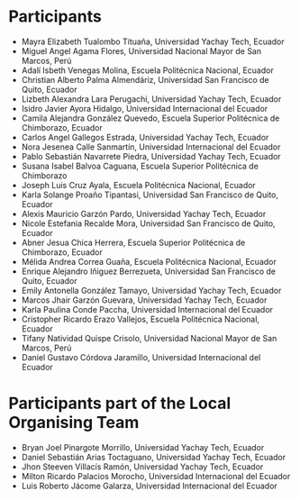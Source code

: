# Participants

- Mayra Elizabeth Tualombo Tituaña, Universidad Yachay Tech, Ecuador
- Miguel Angel Agama Flores, Universidad Nacional Mayor de San Marcos, Perú
- Adalí Isbeth Venegas Molina, Escuela Politécnica Nacional, Ecuador
- Christian Alberto Palma Almendáriz, Universidad San Francisco de Quito, Ecuador
- Lizbeth Alexandra Lara Perugachi, Universidad Yachay Tech, Ecuador
- Isidro Javier Ayora Hidalgo, Universidad Internacional del Ecuador
- Camila Alejandra González Quevedo, Escuela Superior Politécnica de Chimborazo, Ecuador
- Carlos Angel Gallegos Estrada, Universidad Yachay Tech, Ecuador
- Nora Jesenea Calle Sanmartín, Universidad Internacional del Ecuador
- Pablo Sebastián Navarrete Piedra, Universidad Yachay Tech, Ecuador
- Susana Isabel Balvoa Caguana, Escuela Superior Politécnica de Chimborazo
- Joseph Luis Cruz Ayala, Escuela Politécnica Nacional, Ecuador
- Karla Solange Proaño Tipantasi, Universidad San Francisco de Quito, Ecuador
- Alexis Mauricio Garzón Pardo, Universidad Yachay Tech, Ecuador
- Nicole Estefania Recalde Mora, Universidad San Francisco de Quito, Ecuador
- Abner Jesua Chica Herrera, Escuela Superior Politécnica de Chimborazo, Ecuador
- Mélida Andrea Correa Guaña, Escuela Politécnica Nacional, Ecuador
- Enrique Alejandro Iñiguez Berrezueta, Universidad San Francisco de Quito, Ecuador
- Emily Antonella González Tamayo, Universidad Yachay Tech, Ecuador
- Marcos Jhair Garzón Guevara, Universidad Yachay Tech, Ecuador
- Karla Paulina Conde Paccha, Universidad Internacional del Ecuador
- Cristopher Ricardo Erazo Vallejos, Escuela Politécnica Nacional, Ecuador
- Tifany Natividad Quispe Crisolo, Universidad Nacional Mayor de San Marcos, Perú
- Daniel Gustavo Córdova Jaramillo, Universidad Internacional del Ecuador

# Participants part of the Local Organising Team

- Bryan Joel Pinargote Morrillo, Universidad Yachay Tech, Ecuador
- Daniel Sebastián Arias Toctaguano, Universidad Yachay Tech, Ecuador
- Jhon Steeven Villacís Ramón, Universidad Yachay Tech, Ecuador
- Milton Ricardo Palacios Morocho, Universidad Internacional del Ecuador
- Luis Roberto Jácome Galarza, Universidad Internacional del Ecuador
